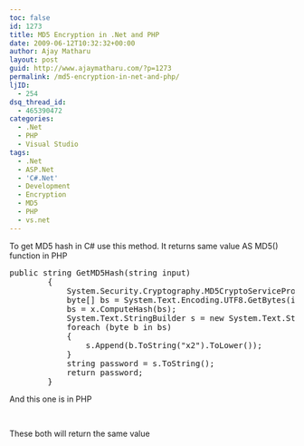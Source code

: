 ```yaml
---
toc: false
id: 1273
title: MD5 Encryption in .Net and PHP
date: 2009-06-12T10:32:32+00:00
author: Ajay Matharu
layout: post
guid: http://www.ajaymatharu.com/?p=1273
permalink: /md5-encryption-in-net-and-php/
ljID:
  - 254
dsq_thread_id:
  - 465390472
categories:
  - .Net
  - PHP
  - Visual Studio
tags:
  - .Net
  - ASP.Net
  - 'C#.Net'
  - Development
  - Encryption
  - MD5
  - PHP
  - vs.net
---
```

To get MD5 hash in C# use this method. It returns same value AS MD5() function in PHP

<pre name="code" clas="c-sharp">public string GetMD5Hash(string input)
        {
            System.Security.Cryptography.MD5CryptoServiceProvider x = new System.Security.Cryptography.MD5CryptoServiceProvider();
            byte[] bs = System.Text.Encoding.UTF8.GetBytes(input);
            bs = x.ComputeHash(bs);
            System.Text.StringBuilder s = new System.Text.StringBuilder();
            foreach (byte b in bs)
            {
                s.Append(b.ToString("x2").ToLower());
            }
            string password = s.ToString();
            return password;
        }
</pre>

And this one is in PHP

<pre name="code" class="php"><?php 
echo md5("pathfinder");
?>
</pre>

These both will return the same value
